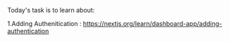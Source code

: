 Today's task is to learn about:

1.Adding Authenitication : https://nextjs.org/learn/dashboard-app/adding-authentication